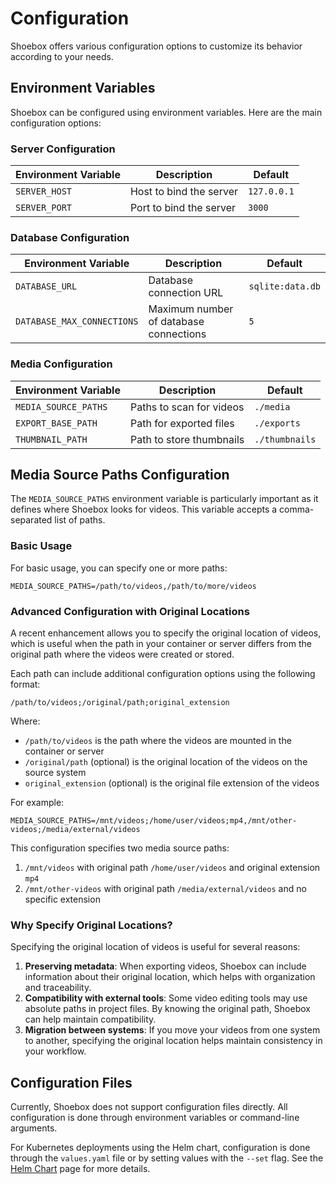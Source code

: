 # Configuration

Shoebox offers various configuration options to customize its behavior according to your needs.

## Environment Variables

Shoebox can be configured using environment variables. Here are the main configuration options:

### Server Configuration

| Environment Variable | Description | Default |
|---------------------|-------------|---------|
| `SERVER_HOST` | Host to bind the server | `127.0.0.1` |
| `SERVER_PORT` | Port to bind the server | `3000` |

### Database Configuration

| Environment Variable | Description | Default |
|---------------------|-------------|---------|
| `DATABASE_URL` | Database connection URL | `sqlite:data.db` |
| `DATABASE_MAX_CONNECTIONS` | Maximum number of database connections | `5` |

### Media Configuration

| Environment Variable | Description | Default |
|---------------------|-------------|---------|
| `MEDIA_SOURCE_PATHS` | Paths to scan for videos | `./media` |
| `EXPORT_BASE_PATH` | Path for exported files | `./exports` |
| `THUMBNAIL_PATH` | Path to store thumbnails | `./thumbnails` |

## Media Source Paths Configuration

The `MEDIA_SOURCE_PATHS` environment variable is particularly important as it defines where Shoebox looks for videos. This variable accepts a comma-separated list of paths.

### Basic Usage

For basic usage, you can specify one or more paths:

```
MEDIA_SOURCE_PATHS=/path/to/videos,/path/to/more/videos
```

### Advanced Configuration with Original Locations

A recent enhancement allows you to specify the original location of videos, which is useful when the path in your container or server differs from the original path where the videos were created or stored.

Each path can include additional configuration options using the following format:

```
/path/to/videos;/original/path;original_extension
```

Where:
- `/path/to/videos` is the path where the videos are mounted in the container or server
- `/original/path` (optional) is the original location of the videos on the source system
- `original_extension` (optional) is the original file extension of the videos

For example:

```
MEDIA_SOURCE_PATHS=/mnt/videos;/home/user/videos;mp4,/mnt/other-videos;/media/external/videos
```

This configuration specifies two media source paths:
1. `/mnt/videos` with original path `/home/user/videos` and original extension `mp4`
2. `/mnt/other-videos` with original path `/media/external/videos` and no specific extension

### Why Specify Original Locations?

Specifying the original location of videos is useful for several reasons:

1. **Preserving metadata**: When exporting videos, Shoebox can include information about their original location, which helps with organization and traceability.
2. **Compatibility with external tools**: Some video editing tools may use absolute paths in project files. By knowing the original path, Shoebox can help maintain compatibility.
3. **Migration between systems**: If you move your videos from one system to another, specifying the original location helps maintain consistency in your workflow.

## Configuration Files

Currently, Shoebox does not support configuration files directly. All configuration is done through environment variables or command-line arguments.

For Kubernetes deployments using the Helm chart, configuration is done through the `values.yaml` file or by setting values with the `--set` flag. See the [Helm Chart](./installation/helm-chart.md) page for more details.
